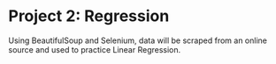 # Project 2: Regression

Using BeautifulSoup and Selenium, data will be scraped from an online source and used to practice Linear Regression. 

